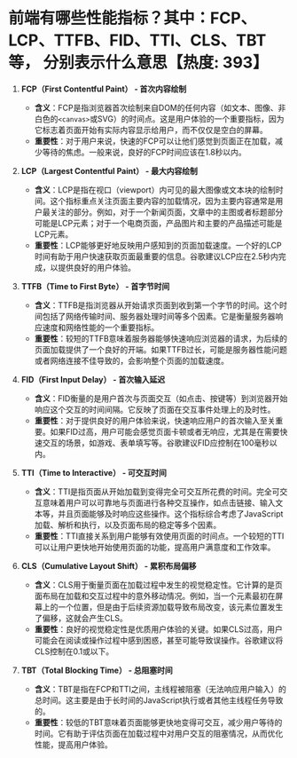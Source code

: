 # 前端有哪些性能指标？其中：FCP、LCP、TTFB、FID、TTI、CLS、TBT 等， 分别表示什么意思【热度: 393】

1. **FCP（First Contentful Paint） - 首次内容绘制**
   - **含义**：FCP是指浏览器首次绘制来自DOM的任何内容（如文本、图像、非白色的`<canvas>`或SVG）的时间点。这是用户体验的一个重要指标，因为它标志着页面开始有实际内容显示给用户，而不仅仅是空白的屏幕。
   - **重要性**：对于用户来说，快速的FCP可以让他们感觉到页面正在加载，减少等待的焦虑。一般来说，良好的FCP时间应该在1.8秒以内。

2. **LCP（Largest Contentful Paint） - 最大内容绘制**
   - **含义**：LCP是指在视口（viewport）内可见的最大图像或文本块的绘制时间。这个指标重点关注页面主要内容的加载情况，因为主要内容通常是用户最关注的部分。例如，对于一个新闻页面，文章中的主图或者标题部分可能是LCP元素；对于一个电商页面，产品图片和主要的产品描述可能是LCP元素。
   - **重要性**：LCP能够更好地反映用户感知到的页面加载速度。一个好的LCP时间有助于用户快速获取页面最重要的信息。谷歌建议LCP应在2.5秒内完成，以提供良好的用户体验。

3. **TTFB（Time to First Byte） - 首字节时间**
   - **含义**：TTFB是指浏览器从开始请求页面到收到第一个字节的时间。这个时间包括了网络传输时间、服务器处理时间等多个因素。它是衡量服务器响应速度和网络性能的一个重要指标。
   - **重要性**：较短的TTFB意味着服务器能够快速响应浏览器的请求，为后续的页面加载提供了一个良好的开端。如果TTFB过长，可能是服务器性能问题或者网络连接不佳导致的，会影响整个页面的加载速度。

4. **FID（First Input Delay） - 首次输入延迟**
   - **含义**：FID衡量的是用户首次与页面交互（如点击、按键等）到浏览器开始响应这个交互的时间间隔。它反映了页面在交互事件处理上的及时性。
   - **重要性**：对于提供良好的用户体验来说，快速响应用户的首次输入至关重要。如果FID过高，用户可能会感觉页面卡顿或者无响应，尤其是在需要快速交互的场景，如游戏、表单填写等。谷歌建议FID应控制在100毫秒以内。

5. **TTI（Time to Interactive） - 可交互时间**
   - **含义**：TTI是指页面从开始加载到变得完全可交互所花费的时间。完全可交互意味着用户可以可靠地与页面进行各种交互操作，如点击链接、输入文本等，并且页面能够及时响应这些操作。这个指标综合考虑了JavaScript加载、解析和执行，以及页面布局的稳定等多个因素。
   - **重要性**：TTI直接关系到用户能够有效使用页面的时间点。一个较短的TTI可以让用户更快地开始使用页面的功能，提高用户满意度和工作效率。

6. **CLS（Cumulative Layout Shift） - 累积布局偏移**
   - **含义**：CLS用于衡量页面在加载过程中发生的视觉稳定性。它计算的是页面布局在加载和交互过程中的意外移动情况。例如，当一个元素最初在屏幕上的一个位置，但是由于后续资源加载导致布局改变，该元素位置发生了偏移，这就会产生CLS。
   - **重要性**：良好的视觉稳定性是优质用户体验的关键。如果CLS过高，用户可能会在阅读或操作过程中感到困惑，甚至可能导致误操作。谷歌建议将CLS控制在0.1或以下。

7. **TBT（Total Blocking Time） - 总阻塞时间**
   - **含义**：TBT是指在FCP和TTI之间，主线程被阻塞（无法响应用户输入）的总时间。这主要是由于长时间的JavaScript执行或者其他主线程任务导致的。
   - **重要性**：较低的TBT意味着页面能够更快地变得可交互，减少用户等待的时间。它有助于评估页面在加载过程中对用户交互的阻塞情况，从而优化性能，提高用户体验。